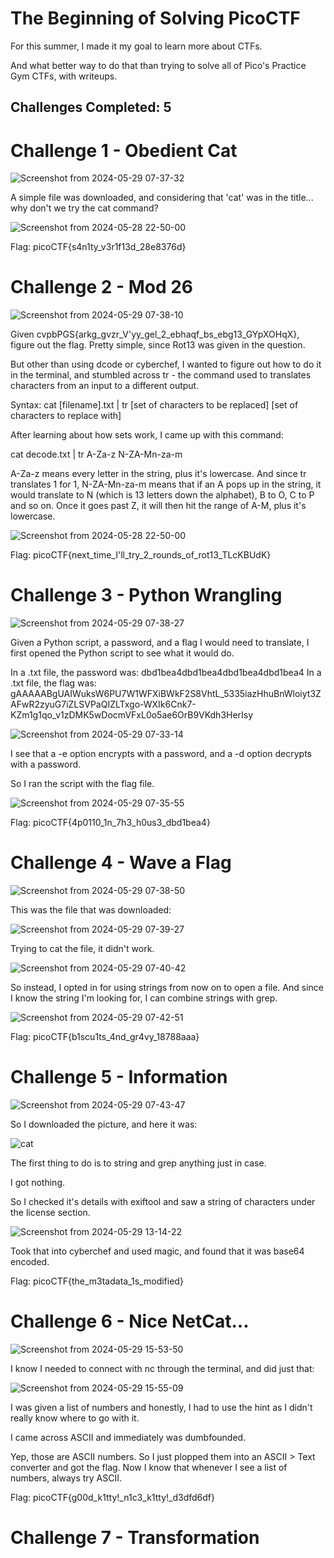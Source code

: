# The Beginning of Solving PicoCTF

For this summer, I made it my goal to learn more about CTFs.

And what better way to do that than trying to solve all of Pico's Practice Gym CTFs, with writeups.

## Challenges Completed: 5

# Challenge 1 - Obedient Cat

![Screenshot from 2024-05-29 07-37-32](https://github.com/magdzzia/CTF-Writeups/assets/158006085/be8da5ec-3b59-48c8-9388-1e3171944076)

A simple file was downloaded, and considering that 'cat' was in the title... why don't we try the cat command?

![Screenshot from 2024-05-28 22-50-00](https://github.com/magdzzia/CTF-Writeups/assets/158006085/2ec47515-be8b-49f8-a623-40953c973551)

Flag: picoCTF{s4n1ty_v3r1f13d_28e8376d}

# Challenge 2 - Mod 26

![Screenshot from 2024-05-29 07-38-10](https://github.com/magdzzia/CTF-Writeups/assets/158006085/b0aa2d76-8b0b-40fc-90d0-3a21e7c55a32)

Given cvpbPGS{arkg_gvzr_V'yy_gel_2_ebhaqf_bs_ebg13_GYpXOHqX}, figure out the flag. Pretty simple, since Rot13 was given in the question.

But other than using dcode or cyberchef, I wanted to figure out how to do it in the terminal, and stumbled across tr - the command used to translates characters from an input to a different output.

Syntax: cat [filename].txt | tr [set of characters to be replaced] [set of characters to replace with]

After learning about how sets work, I came up with this command:

cat decode.txt | tr A-Za-z N-ZA-Mn-za-m

A-Za-z means every letter in the string, plus it's lowercase.
And since tr translates 1 for 1, N-ZA-Mn-za-m means that if an A pops up in the string, it would translate to N (which is 13 letters down the alphabet), B to O, C to P and so on. Once it goes past Z, it will then hit the range of A-M, plus it's lowercase.

![Screenshot from 2024-05-28 22-50-00](https://github.com/magdzzia/CTF-Writeups/assets/158006085/7de3ddfc-40f9-442d-96ce-59ce970bec0c)

Flag: picoCTF{next_time_I'll_try_2_rounds_of_rot13_TLcKBUdK}

#  Challenge 3 - Python Wrangling

![Screenshot from 2024-05-29 07-38-27](https://github.com/magdzzia/CTF-Writeups/assets/158006085/aa4a7262-3540-4d45-81fd-38ecc85c5fac)

Given a Python script, a password, and a flag I would need to translate, I first opened the Python script to see what it would do.

In a .txt file, the password was: dbd1bea4dbd1bea4dbd1bea4dbd1bea4
In a .txt file, the flag was: gAAAAABgUAIWuksW6PU7W1WFXiBWkF2S8VhtL_5335iazHhuBnWloiyt3ZAFwR2zyuG7iZLSVPaQIZLTxgo-WXIk6Cnk7-KZm1g1qo_v1zDMK5wDocmVFxL0o5ae6OrB9VKdh3HerIsy

![Screenshot from 2024-05-29 07-33-14](https://github.com/magdzzia/CTF-Writeups/assets/158006085/85bf751e-4c2f-439b-b2ce-e804e590774c)

I see that a -e option encrypts with a password, and a -d option decrypts with a password.

So I ran the script with the flag file.

![Screenshot from 2024-05-29 07-35-55](https://github.com/magdzzia/CTF-Writeups/assets/158006085/351bb7d4-09c5-4db5-80f0-376a91705011)

Flag: picoCTF{4p0110_1n_7h3_h0us3_dbd1bea4}

# Challenge 4 - Wave a Flag

![Screenshot from 2024-05-29 07-38-50](https://github.com/magdzzia/CTF-Writeups/assets/158006085/32ab21e0-6981-4e0e-bb14-d17434e7c7ec)

This was the file that was downloaded:

![Screenshot from 2024-05-29 07-39-27](https://github.com/magdzzia/CTF-Writeups/assets/158006085/9352a1dc-e982-4a57-bdc9-bf95cc46e4d1)

Trying to cat the file, it didn't work.

![Screenshot from 2024-05-29 07-40-42](https://github.com/magdzzia/CTF-Writeups/assets/158006085/74a82121-77a5-45a6-bc8f-fb955910ec71)

So instead, I opted in for using strings from now on to open a file. And since I know the string I'm looking for, I can combine strings with grep.

![Screenshot from 2024-05-29 07-42-51](https://github.com/magdzzia/CTF-Writeups/assets/158006085/23b8d9c6-1001-42ea-bcb7-fe4300ca672e)

Flag: picoCTF{b1scu1ts_4nd_gr4vy_18788aaa}

# Challenge 5 - Information

![Screenshot from 2024-05-29 07-43-47](https://github.com/magdzzia/CTF-Writeups/assets/158006085/45a0dbf2-98fb-4bc1-8437-4553b1e30396)

So I downloaded the picture, and here it was:

![cat](https://github.com/magdzzia/CTF-Writeups/assets/158006085/4d594754-d238-4f32-bca4-4ad6c2bc9aab)

The first thing to do is to string and grep anything just in case.

I got nothing.

So I checked it's details with exiftool and saw a string of characters under the license section.

![Screenshot from 2024-05-29 13-14-22](https://github.com/magdzzia/CTF-Writeups/assets/158006085/54c42a33-a246-48e4-b4de-746b5d2bc8b9)

Took that into cyberchef and used magic, and found that it was base64 encoded.

Flag: picoCTF{the_m3tadata_1s_modified}

# Challenge 6 - Nice NetCat...

![Screenshot from 2024-05-29 15-53-50](https://github.com/magdzzia/CTF-Writeups/assets/158006085/9b945041-a859-46e3-b1f4-9d9a80643e1e)

I know I needed to connect with nc through the terminal, and did just that:

![Screenshot from 2024-05-29 15-55-09](https://github.com/magdzzia/CTF-Writeups/assets/158006085/09b0c236-e537-49e5-b188-5f57a33ca3d4)

I was given a list of numbers and honestly, I had to use the hint as I didn't really know where to go with it. 

I came across ASCII and immediately was dumbfounded. 

Yep, those are ASCII numbers. So I just plopped them into an ASCII > Text converter and got the flag. Now I know that whenever I see a list of numbers, always try ASCII.

Flag: picoCTF{g00d_k1tty!_n1c3_k1tty!_d3dfd6df}

# Challenge 7 - Transformation













